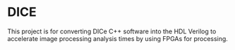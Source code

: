 # DICE
This project is for converting DICe C++ software into the HDL Verilog to accelerate image processing analysis times by using FPGAs for processing.
